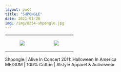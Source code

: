 ```yaml
---
layout: post
title: "SHPONGLE"
date: 2021-01-28
img: /img/0254-shpongle.jpg
---
```




<table style="width:100%;"><tr><td style="vertical-align:top;">
      <figure class="tmblr-full" data-orig-height="2048" data-orig-width="1365" data-orig-src="https://concertshirts.netlify.app/shirts/0254/0254-01.jpg"><img src="https://64.media.tumblr.com/ebd099818808317070f842d211ebc229/eeff18391930caff-92/s540x810/bded2e1aa382a7f0c052a76fe25e4a0ccb6ce024.jpg" data-orig-height="2048" data-orig-width="1365" data-orig-src="https://concertshirts.netlify.app/shirts/0254/0254-01.jpg"/></figure></td>
    <td style="vertical-align:top;">
      <figure class="tmblr-full" data-orig-height="2048" data-orig-width="1365" data-orig-src="https://concertshirts.netlify.app/shirts/0254/0254-02.jpg"><img src="https://64.media.tumblr.com/701ac773f1bdef77a54d905db0d40bac/eeff18391930caff-4b/s540x810/82a0c59ff316f18a1689a6b177800784de099003.jpg" data-orig-height="2048" data-orig-width="1365" data-orig-src="https://concertshirts.netlify.app/shirts/0254/0254-02.jpg"/></figure></td>
  </tr></table><p>
  Shpongle | Alive In Concert 2011: Halloween In America<br/>MEDIUM | 100% Cotton | Alstyle Apparel &amp; Activewear
</p>
